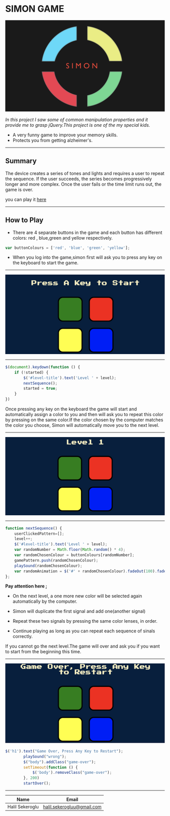 # SIMON GAME
![Simon Game](images/logo.png)

*In this project I saw some of common manipulation properties and it provide me to grasp jQuery.This project is one of the my special kids.*  

* A very funny game to improve your memory skills.
* Protects you from getting alzheimer's.

---
## Summary

The device creates a series of tones and lights and requires a user to repeat the sequence. If the user succeeds, the series becomes progressively longer and more complex. Once the user fails or the time limit runs out, the game is over.

you can play it [here](https://simongame-app.herokuapp.com/
"Play Simon Game") 

- - -


## How to Play

* There are 4 separate buttons in the game and each button has different colors: red , blue,green and yellow respectively.
```javascript
var buttonColours = ['red', 'blue', 'green', 'yellow'];
```

* When you log into the game,simon first will ask you to press any key on the keyboard to start the game.
---
![Simon Game](images/start.png)

---
```javascript 
$(document).keydown(function () {
    if (!started) {
        $('#level-title').text('Level ' + level);
        nextSequence();
        started = true;
    }
})
```

Once pressing any key on the keyboard the game will start and automatically assign a color to you and then will ask you to repeat this color by pressing on the same color.If the color chosen by the computer matches the color you choose, Simon will automatically move you to the next level.

---
![Simon Game](images/afterstart.png)

---

```javascript
function nextSequence() {
    userClickedPattern=[];
    level++;
    $('#level-title').text('Level ' + level);
    var randomNumber = Math.floor(Math.random() * 4);
    var randomChosenColour = buttonColours[randomNumber];
    gamePattern.push(randomChosenColour);
    playSound(randomChosenColour);
    var randomAnimation = $('#' + randomChosenColour).fadeOut(100).fadeIn(100).fadeOut(100).fadeIn(100);
};

```


**Pay attention here ;**

* On the next level, a one more new color will be selected again automatically by the computer.

* Simon will duplicate the first signal and add one(another signal)

* Repeat these two signals by pressing the same color lenses, in order.

* Continue playing as long as you can repeat each sequence of sinals correctly.

If you cannot go the next level.The game will over and ask you if you want to start from the beginning this time.

---

![Gameover](images/gameover.png)
```javascript 
$('h1').text("Game Over, Press Any Key to Restart");
        playSound("wrong");
        $("body").addClass("game-over");
        setTimeout(function () {
            $('body').removeClass("game-over");
        }, 200)
        startOver();
 ```

---

| Name| Email |
|---------|-------|
|Halil Sekeroglu |  halil.sekerogluu@gmail.com |



